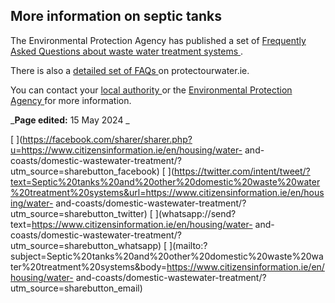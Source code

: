 ##  More information on septic tanks

The Environmental Protection Agency has published a set of [ Frequently Asked
Questions about waste water treatment systems
](http://www.epa.ie/water/wastewater/legislation/faq/) .

There is also a [ detailed set of FAQs
](https://www.protectourwater.ie/Faq.aspx) on protectourwater.ie.

You can contact your [ local authority
](https://www.gov.ie/en/publication/942f74-local-authorities/) or the [
Environmental Protection Agency ](http://www.epa.ie/) for more information.

_**Page edited:** 15 May 2024 _

[
](https://facebook.com/sharer/sharer.php?u=https://www.citizensinformation.ie/en/housing/water-
and-coasts/domestic-wastewater-treatment/?utm_source=sharebutton_facebook) [
](https://twitter.com/intent/tweet/?text=Septic%20tanks%20and%20other%20domestic%20waste%20water%20treatment%20systems&url=https://www.citizensinformation.ie/en/housing/water-
and-coasts/domestic-wastewater-treatment/?utm_source=sharebutton_twitter) [
](whatsapp://send?text=https://www.citizensinformation.ie/en/housing/water-
and-coasts/domestic-wastewater-treatment/?utm_source=sharebutton_whatsapp) [
](mailto:?subject=Septic%20tanks%20and%20other%20domestic%20waste%20water%20treatment%20systems&body=https://www.citizensinformation.ie/en/housing/water-
and-coasts/domestic-wastewater-treatment/?utm_source=sharebutton_email) [
](javascript:void\(0\))
